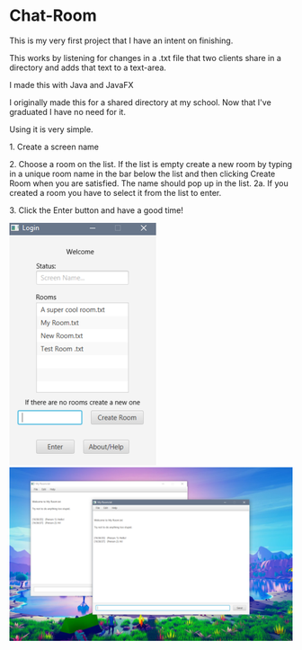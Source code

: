 # Chat-Room
This is my very first project that I have an intent on finishing. 

This works by listening for changes in a .txt file that two clients share in a directory and adds that text to a text-area.

I made this with Java and JavaFX


I originally made this for a shared directory at my school. Now that I've graduated I have no need for it.



Using it is very simple.

1\. Create a screen name


2\. Choose a room on the list. If the list is empty create a new room by typing in a unique room name in the bar below the list and then clicking Create Room when you are satisfied. The name should pop up in the list.
  2a\. If you created a room you have to select it from the list to enter.



3\. Click the Enter button and have a good time!



![alt tag](/resources/Login.png)
![alt tag](/resources/Chatting.png)


